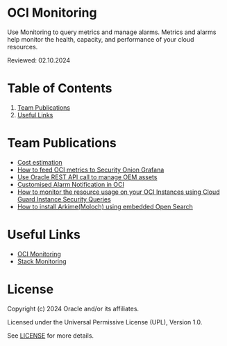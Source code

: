 # OCI Monitoring

Use Monitoring to query metrics and manage alarms. Metrics and alarms help monitor the health, capacity, and performance of your cloud resources.

Reviewed: 02.10.2024

# Table of Contents

1. [Team Publications](#team-publications)
2. [Useful Links](#useful-links)

# Team Publications

- [Cost estimation](https://learnoci.cloud/new-summary-feature-in-the-oci-compute-creation-workflow-e71b63d68cdd)
- [How to feed OCI metrics to Security Onion Grafana](https://learnoci.cloud/how-to-feed-oci-metrics-to-security-onion-grafana-2dd1ceac3f71)
- [Use Oracle REST API call to manage OEM assets](https://medium.com/@eugenesimos/supercharge-your-oracle-enterprise-manager-cloud-control-13-5-d264e7371ec9)
- [Customised Alarm Notification in OCI](https://karthicin.medium.com/customised-alarm-notification-in-oci-e5b367ca20bc)
- [How to monitor the resource usage on your OCI Instances using Cloud Guard Instance Security Queries](https://learnoci.cloud/how-to-monitor-the-resource-usage-on-your-oci-instances-using-cloud-guard-instance-security-queries-342836ca2811)
- [How to install Arkime(Moloch) using embedded Open Search](https://learnoci.cloud/how-to-install-arkime-moloch-using-embedded-open-search-19a7a58f8eff)

# Useful Links

- [OCI Monitoring](https://docs.oracle.com/en-us/iaas/Content/Monitoring/home.htm)
- [Stack Monitoring](https://docs.oracle.com/en-us/iaas/stack-monitoring/index.html)

# License

Copyright (c) 2024 Oracle and/or its affiliates.

Licensed under the Universal Permissive License (UPL), Version 1.0.

See [LICENSE](https://github.com/oracle-devrel/technology-engineering/blob/main/LICENSE) for more details.
